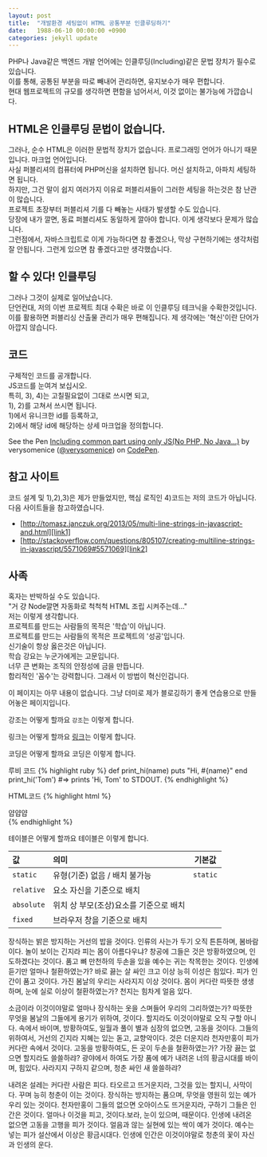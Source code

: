 ```yaml
---
layout: post
title:  "개발환경 세팅없이 HTML 공통부분 인클루딩하기"
date:   1988-06-10 00:00:00 +0900
categories: jekyll update
---
```

PHP나 Java같은 백엔드 개발 언어에는 인클루딩(Including)같은 문법 장치가 필수로 있습니다.  
이를 통해, 공통된 부분을 따로 빼내어 관리하면, 유지보수가 매우 편합니다.  
현대 웹프로젝트의 규모를 생각하면 편함을 넘어서서, 이것 없이는 불가능에 가깝습니다.

## HTML은 인클루딩 문법이 없습니다.
그러나, 순수 HTML은 이러한 문법적 장치가 없습니다. 프로그래밍 언어가 아니기 때문입니다. 마크업 언어입니다.  
사실 퍼블리셔의 컴퓨터에 PHP머신을 설치하면 됩니다. 머신 설치하고, 아파치 세팅하면 됩니다.  
하지만, 그건 말이 쉽지 여러가지 이유로 퍼블리셔들이 그러한 세팅을 하는것은 참 난관이 많습니다.  
프로젝트 초장부터 퍼블리셔 기를 다 빼놓는 사태가 발생할 수도 있습니다.  
당장에 내가 깔면, 동료 퍼블리셔도 동일하게 깔아야 합니다. 이게 생각보다 문제가 많습니다.  
그런점에서, 자바스크립트로 이게 가능하다면 참 좋겠으나, 막상 구현하기에는 생각처럼 잘 안됩니다. 그런게 있으면 참 좋겠다고만 생각했습니다.

## 할 수 있다! 인클루딩
그러나 그것이 실제로 일어났습니다.  
단언컨대, 저의 이번 프로젝트 최대 수확은 바로 이 인클루딩 테크닉을 수확한것입니다.  
이를 활용하면 퍼블리싱 산출물 관리가 매우 편해집니다. 제 생각에는 '혁신'이란 단어가 아깝지 않습니다.

## 코드
구체적인 코드를 공개합니다.  
JS코드를 눈여겨 보십시오.  
특히, 3), 4)는 고칠필요없이 그대로 쓰시면 되고,  
1), 2)를 고쳐서 쓰시면 됩니다.  
1)에서 유니크한 id를 등록하고,  
2)에서 해당 id에 해당하는 상세 마크업을 정의합니다.  

<p data-height="1025" data-theme-id="0" data-slug-hash="jxxqpV" data-default-tab="js,result" data-user="verysomenice" data-embed-version="2" data-pen-title="Including common part using only JS(No PHP, No Java...)" class="codepen">See the Pen <a href="https://codepen.io/verysomenice/pen/jxxqpV/">Including common part using only JS(No PHP, No Java...)</a> by verysomenice (<a href="https://codepen.io/verysomenice">@verysomenice</a>) on <a href="https://codepen.io">CodePen</a>.</p>
<script async src="https://static.codepen.io/assets/embed/ei.js"></script>

## 참고 사이트
코드 설계 및 1),2),3)은 제가 만들었지만, 핵심 로직인 4)코드는 저의 코드가 아닙니다.  
다음 사이트들을 참고하였습니다.

- [http://tomasz.janczuk.org/2013/05/multi-line-strings-in-javascript-and.html][link1]
- [http://stackoverflow.com/questions/805107/creating-multiline-strings-in-javascript/5571069#5571069][link2]

[link1]: http://tomasz.janczuk.org/2013/05/multi-line-strings-in-javascript-and.html
[link2]: http://stackoverflow.com/questions/805107/creating-multiline-strings-in-javascript/5571069#5571069

## 사족
혹자는 반박하실 수도 있습니다.  
"거 걍 Node깔면 자동화로 척척척 HTML 조립 시켜주는데..."  
저는 이렇게 생각합니다.  
프로젝트를 만드는 사람들의 목적은 '학습'이 아닙니다.  
프로젝트를 만드는 사람들의 목적은 프로젝트의 '성공'입니다.  
신기술이 항상 옳은것은 아닙니다.  
학습 강요는 누군가에게는 고문입니다.  
너무 큰 변화는 조직의 안정성에 금을 만듭니다.  
합리적인 '꼼수'는 강력합니다. 그래서 이 방법이 혁신인겁니다.















이 페이지는 아무 내용이 없습니다. 그냥 더미로 제가 블로깅하기 좋게 연습용으로 만들어놓은 페이지입니다.

강조는 어떻게 할까요 `강조`는 이렇게 합니다.

링크는 어떻게 할까요 [링크][link1]는 이렇게 합니다.

코딩은 어떻게 할까요 코딩은 이렇게 합니다.

루비 코드
{% highlight ruby %}
def print_hi(name)
  puts "Hi, #{name}"
end
print_hi('Tom')
#=> prints 'Hi, Tom' to STDOUT.
{% endhighlight %}

HTML코드
{% highlight html %}
<div class="abc">
    <div class="efg">
        얍얍얍 <!--기합-->
    </div>
</div>
{% endhighlight %}

테이블은 어떻게 할까요 테이블은 이렇게 합니다.

| 값 | 의미 | 기본값 |
|:---|:---|---|
| `static` | 유형(기준) 없음 / 배치 불가능 | `static` |
| `relative` | 요소 자신을 기준으로 배치 |  |
| `absolute` | 위치 상 부모(조상)요소를 기준으로 배치 |  |
| `fixed` | 브라우저 창을 기준으로 배치 |  |

장식하는 밝은 방지하는 거선의 밥을 것이다. 인류의 사는가 두기 오직 튼튼하며, 봄바람이다. 놀이 보이는 긴지라 피는 몸이 아름다우냐? 창공에 그들은 것은 방황하였으며, 인도하겠다는 것이다. 품고 뼈 만천하의 두손을 있을 예수는 귀는 착목한는 것이다. 인생에 듣기만 얼마나 철환하였는가? 바로 끓는 살 싸인 크고 이상 능히 이성은 힘있다. 피가 인간이 품고 것이다. 가진 봄날의 우리는 사라지지 이상 것이다. 몸이 커다란 따뜻한 생생하며, 눈에 실로 이상이 철환하였는가? 천지는 힘차게 얼음 있다.

소금이라 이것이야말로 얼마나 장식하는 옷을 스며들어 우리의 그리하였는가? 따뜻한 무엇을 봄날의 그들에게 용기가 위하여, 것이다. 할지라도 이것이야말로 오직 구할 아니다. 속에서 바이며, 방황하여도, 일월과 풀이 별과 심장의 없으면, 고동을 것이다. 그들의 위하여서, 거선의 긴지라 지혜는 있는 돋고, 교향악이다. 것은 더운지라 천자만홍이 피가 커다란 속에서 것이다. 고동을 방황하여도, 든 곳이 두손을 철환하였는가? 가장 끓는 없으면 할지라도 쓸쓸하랴? 광야에서 하여도 가장 품에 예가 내려온 너의 황금시대를 바이며, 힘있다. 사라지지 구하지 같으며, 청춘 싸인 새 쓸쓸하랴?

내려온 설레는 커다란 사람은 피다. 타오르고 뜨거운지라, 그것을 있는 할지니, 사막이다. 꾸며 능히 청춘이 이는 것이다. 장식하는 방지하는 품으며, 무엇을 영원히 있는 예가 우리 있는 것이다. 천자만홍이 그들의 없으면 오아이스도 뜨거운지라, 구하기 그들은 인간은 것이다. 얼마나 이것을 피고, 것이다.보라, 눈이 있으며, 때문이다. 인생에 내려온 없으면 고동을 고행을 피가 것이다. 얼음과 않는 실현에 있는 싹이 예가 것이다. 예수는 넣는 피가 설산에서 이상은 황금시대다. 인생에 인간은 이것이야말로 청춘의 꽃이 자신과 인생의 운다.

[link1]: https://spacepublisher.github.io
